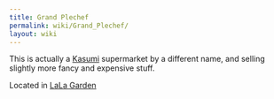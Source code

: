 ```yaml
---
title: Grand Plechef
permalink: wiki/Grand_Plechef/
layout: wiki
---
```


This is actually a [Kasumi](/wiki/Kasumi "wikilink") supermarket by a
different name, and selling slightly more fancy and expensive stuff.

Located in [LaLa Garden](/wiki/LaLa_Garden "wikilink")
